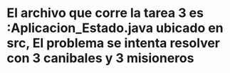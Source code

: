 El archivo que corre la tarea 3 es :Aplicacion_Estado.java ubicado en src, El problema se intenta resolver con 3 canibales y 3 misioneros
===================
